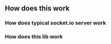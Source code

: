 ## How does this work


### How does typical socket.io server work



<!--
## Internals


```
In normal socket.io distribution

ws.WebSocket <=> eio.WebSocketTransport <=> eio.Socket <=> sio.Client <=> sio.Socket <=> sio.Namespace

---

in this build:

cf.WebSocket <=> EioTransport           <=> EioSocket  <=> EioSocketStub <=> SioClient <=> sio.Socket <=> sio.Namespace
```
-->
### How does this lib work
